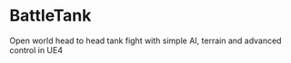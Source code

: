 # BattleTank
Open world head to head tank fight with simple AI, terrain and advanced control in UE4
